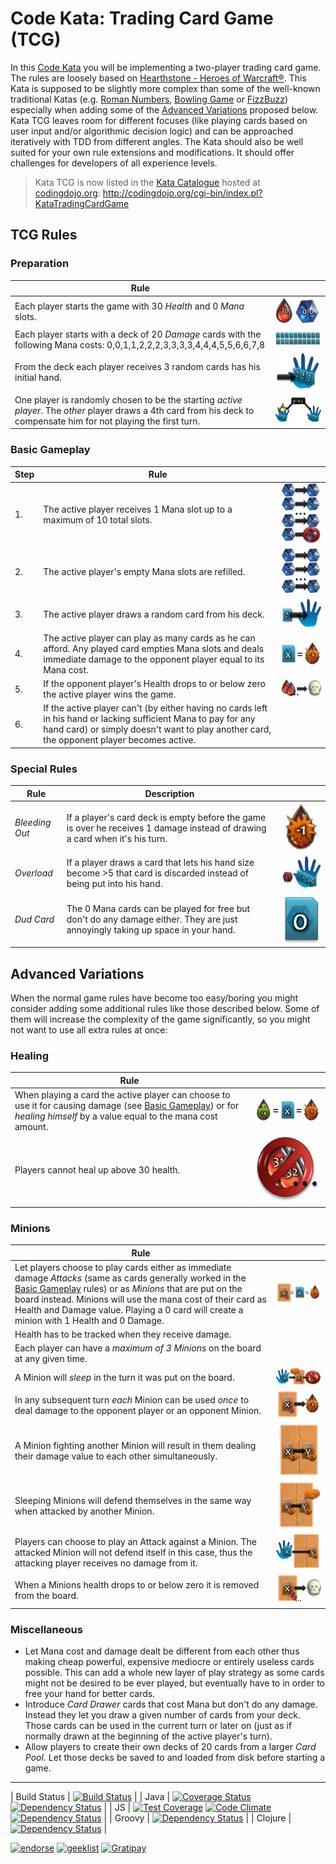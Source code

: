 # Code Kata: Trading Card Game (TCG)

In this [Code Kata](http://en.wikipedia.org/wiki/Kata_\(programming\)) you will be implementing a two-player trading card game. The rules are loosely based on [Hearthstone - Heroes of Warcraft®](http://us.battle.net/hearthstone/en/). This Kata is supposed to be slightly more complex than some of the well-known traditional Katas (e.g. [Roman Numbers](http://codingdojo.org/cgi-bin/wiki.pl?KataRomanNumerals), [Bowling Game](http://codingdojo.org/cgi-bin/wiki.pl?KataBowling) or [FizzBuzz](http://codingdojo.org/cgi-bin/wiki.pl?KataFizzBuzz)) especially when adding some of the [Advanced Variations](#AdvancedVariations) proposed below. Kata TCG leaves room for different focuses (like playing cards based on user input and/or algorithmic decision logic) and can be approached iteratively with TDD from different angles. The Kata should also be well suited for your own rule extensions and modifications. It should offer challenges for developers of all experience levels.

> Kata TCG is now listed in the [Kata Catalogue](http://codingdojo.org/cgi-bin/index.pl?KataCatalogue) hosted at [codingdojo.org](http://codingdojo.org/): <http://codingdojo.org/cgi-bin/index.pl?KataTradingCardGame>

## TCG Rules

### Preparation

| Rule | |
| --- | --- |
| Each player starts the game with 30 _Health_ and 0 _Mana_ slots. | ![Starting Health and Mana](doc/Preparation1_StartingHealthAndMana.png) |
| Each player starts with a deck of 20 _Damage_ cards with the following Mana costs: 0,0,1,1,2,2,2,3,3,3,3,4,4,4,5,5,6,6,7,8 | ![Default Starting Deck](doc/Preparation2_DefaultStartingDeck.png) |
| From the deck each player receives 3 random cards has his initial hand. | ![Draw Starting Hand](doc/Preparation3_DrawStartingHand.png) |
| One player is randomly chosen to be the starting _active player_. The _other_ player draws a 4th card from his deck to compensate him for not playing the first turn. | ![Starting Player and Extra Card](doc/Preparation4_StartingPlayerAndExtraCard.png) |

### <a name="BasicGameplay"/> Basic Gameplay

| Step | Rule | |
| --- | --- | --- |
| 1. | The active player receives 1 Mana slot up to a maximum of 10 total slots. | ![Receiving Mana Slot](doc/Basic1_ReceivingManaSlot.png) |
| 2. | The active player's empty Mana slots are refilled. | ![Mana Refill](doc/Basic2_ManaRefill.png) |
| 3. | The active player draws a random card from his deck. | ![Draw Card](doc/Basic3_DrawCard.png) |
| 4. | The active player can play as many cards as he can afford. Any played card empties Mana slots and deals immediate damage  to the opponent player equal to its Mana cost. | ![Cause Damage](doc/Basic4_CauseDamage.png) |
| 5. | If the opponent player's Health drops to or below zero the active player wins the game. | ![Kill Opponent](doc/Basic5_KillOpponent.png) |                                                                                     
| 6. | If the active player can't (by either having no cards left in his hand or lacking sufficient Mana to pay for any hand card) or simply doesn't want to play another card, the opponent player becomes active. | |

### Special Rules

| Rule | Description | |
| --- | --- | --- |
| _Bleeding Out_ | If a player's card deck is empty before the game is over he receives 1 damage instead of drawing a card when it's his turn. | ![Bleedout](doc/Special1_Bleedout.png) |
| _Overload_ | If a player draws a card that lets his hand size become >5 that card is discarded instead of being put into his hand. | ![Overload](doc/Special2_Overload.png) |              
| _Dud Card_ | The 0 Mana cards can be played for free but don't do any damage either. They are just annoyingly taking up space in your hand. | ![Dud Card](doc/Special3_DudCard.png) |

## <a name="AdvancedVariations"/> Advanced Variations

When the normal game rules have become too easy/boring you might consider adding some additional rules like those described below. Some of them will increase the complexity of the game significantly, so you might not want to use all extra rules at once:

### Healing

| Rule | |
| --- | --- |
| When playing a card the active player can choose to use it for causing damage (see [Basic Gameplay](#BasicGameplay)) or for _healing himself_ by a value equal to the mana cost amount. | ![Healing](doc/Healing1_Healing.png) |
| Players cannot heal up above 30 health. | ![Health Cap](doc/Healing2_HealthCap.png) |

### Minions

| Rule | |
| --- | --- |
| Let players choose to play cards either as immediate damage _Attacks_ (same as cards generally worked in the [Basic Gameplay](#BasicGameplay) rules) or as _Minions_ that are put on the board instead. Minions will use the mana cost of their card as Health and Damage value. Playing a 0 card will create a minion with 1 Health and 0 Damage. | ![Playing Card as Minion](doc/Minions1_PlayingCardAsMinion.png) |
| Health has to be tracked when they receive damage. ||
| Each player can have a _maximum of 3 Minions_ on the board at any given time. | |
| A Minion will _sleep_ in the turn it was put on the board. | ![Sleeping on first turn](doc/Minions2_SleepingOnFirstTurn.png) |
| In any subsequent turn _each_ Minion can be used _once_ to deal damage to the opponent player or an opponent Minion. | ![Attacking Opponent or enemy Minion](doc/Minions3_AttackingOpponentOrEnemyMinion.png) |
| A Minion fighting another Minion will result in them dealing their damage value to each other simultaneously. | ![Simultaneous Damage](doc/Minions4_SimultaneousDamage.png) |
| Sleeping Minions will defend themselves in the same way when attacked by another Minion. | ![Sleeping Minions fight back](doc/Minions5_SleepingMinionsFightBack.png) |
| Players can choose to play an Attack against a Minion. The attacked Minion will not defend itself in this case, thus the attacking player receives no damage from it. | ![Player fighting Minion](doc/Minions6_PlayerFightingMinion.png) |
| When a Minions health drops to or below zero it is removed from the board. | ![Kill Minion](doc/Minions7_KillMinion.png) |

### Miscellaneous

- Let Mana cost and damage dealt be different from each other thus making cheap powerful, expensive mediocre or entirely useless cards possible. This can add a whole new layer of play strategy as some cards might not be desired to be ever played, but eventually have to in order to free your hand for better cards.
- Introduce _Card Drawer_ cards that cost Mana but don't do any damage. Instead they let you draw a given number of cards from your deck. Those cards can be used in the current turn or later on (just as if normally drawn at the beginning of the active player's turn).
- Allow players to create their own decks of 20 cards from a larger _Card Pool_. Let those decks be saved to and loaded from disk before starting a game.

---

| Build Status | [![Build Status](https://travis-ci.org/bkimminich/kata-tcg.svg?branch=master)](https://travis-ci.org/bkimminich/kata-tcg) |
| Java | [![Coverage Status](https://coveralls.io/repos/bkimminich/kata-tcg/badge.png?branch=master)](https://coveralls.io/r/bkimminich/kata-tcg?branch=master) [![Dependency Status](https://www.versioneye.com/user/projects/544a3042c310f980320000d1/badge.svg?style=flat)](https://www.versioneye.com/user/projects/544a3042c310f980320000d1) |
| JS | [![Test Coverage](https://codeclimate.com/github/bkimminich/kata-tcg/badges/coverage.svg)](https://codeclimate.com/github/bkimminich/kata-tcg) [![Code Climate](https://codeclimate.com/github/bkimminich/kata-tcg/badges/gpa.svg)](https://codeclimate.com/github/bkimminich/kata-tcg) [![Dependency Status](https://www.versioneye.com/user/projects/544a3040c310f96cf00000fa/badge.svg?style=flat)](https://www.versioneye.com/user/projects/544a3040c310f96cf00000fa) |
| Groovy | [![Dependency Status](https://www.versioneye.com/user/projects/544a3042c310f90e740000ce/badge.svg?style=flat)](https://www.versioneye.com/user/projects/544a3042c310f90e740000ce) |
| Clojure | [![Dependency Status](https://www.versioneye.com/user/projects/544a3042c310f9bcb5000126/badge.svg?style=flat)](https://www.versioneye.com/user/projects/544a3042c310f9bcb5000126) |

[![endorse](https://api.coderwall.com/bkimminich/endorsecount.png)](https://coderwall.com/bkimminich)
[![geeklist](http://img.shields.io/badge/geeklist-%5E5-green.svg)](https://geekli.st/bkimminich/i-created-a-versatile-trading-card-game-code-kata)
[![Gratipay](http://img.shields.io/gratipay/bkimminich.svg)](https://gratipay.com/bkimminich)
